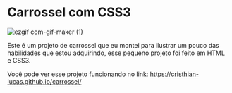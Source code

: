 # Carrossel com CSS3

![ezgif com-gif-maker (1)](https://user-images.githubusercontent.com/49444405/144910079-a9262c68-881c-4541-b3d5-3bd59e2f0ddf.gif)

Este é um projeto de carrossel que eu montei para ilustrar um pouco das habilidades que estou adquirindo, esse pequeno projeto foi feito em HTML e CSS3.

Você pode ver esse projeto funcionando no link: https://cristhian-lucas.github.io/carrossel/
